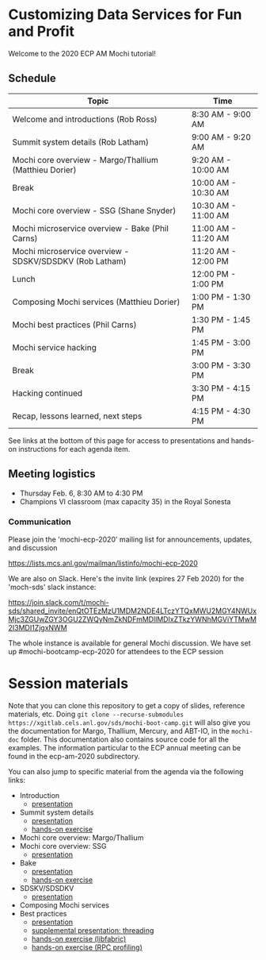 # Customizing Data Services for Fun and Profit

Welcome to the 2020 ECP AM Mochi tutorial!

## Schedule

| Topic    | Time     |
| ---      | ---      | 
| Welcome and introductions (Rob Ross) | 8:30 AM - 9:00 AM  |
| Summit system details (Rob Latham) | 9:00 AM - 9:20 AM  |
| Mochi core overview - Margo/Thallium (Matthieu Dorier) | 9:20 AM - 10:00 AM |
| Break | 10:00 AM - 10:30 AM |
| Mochi core overview - SSG (Shane Snyder) | 10:30 AM - 11:00 AM |
| Mochi microservice overview - Bake (Phil Carns)| 11:00 AM - 11:20 AM |
| Mochi microservice overview - SDSKV/SDSDKV (Rob Latham)| 11:20 AM - 12:00 PM |
| Lunch                            | 12:00 PM - 1:00 PM |
| Composing Mochi services (Matthieu Dorier) | 1:00 PM - 1:30 PM |
| Mochi best practices (Phil Carns) | 1:30 PM - 1:45 PM |
| Mochi service hacking            | 1:45 PM - 3:00 PM |
| Break | 3:00 PM - 3:30 PM |
| Hacking continued | 3:30 PM - 4:15 PM |
| Recap, lessons learned, next steps | 4:15 PM - 4:30 PM |

See links at the bottom of this page for access to presentations and
hands-on instructions for each agenda item.

## Meeting logistics

* Thursday Feb. 6, 8:30 AM to 4:30 PM
* Champions VI classroom (max capacity 35) in the Royal Sonesta

### Communication

Please join the 'mochi-ecp-2020' mailing list for announcements, updates, and discussion

https://lists.mcs.anl.gov/mailman/listinfo/mochi-ecp-2020

We are also on Slack.  Here's the invite link (expires 27 Feb 2020) for the 'moch-sds' slack instance:

https://join.slack.com/t/mochi-sds/shared_invite/enQtOTEzMzU1MDM2NDE4LTczYTQxMWU2MGY4NWUxMjc3ZGUwZGY3OGU2ZWQyNmZkNDFmMDllMDIxZTkzYWNhMGViYTMwM2I3MDI1ZjgxNWM

The whole instance is available for general Mochi discussion.  We have set up #mochi-bootcamp-ecp-2020 for attendees to the ECP session

# Session materials

Note that you can clone this repository to get a copy of slides, reference
materials, etc. Doing `git clone --recurse-submodules https://xgitlab.cels.anl.gov/sds/mochi-boot-camp.git`
will also give you the documentation for Margo, Thallium, Mercury, and ABT-IO, in the `mochi-doc` folder. This documentation
also contains source code for all the examples.  The information particular
to the ECP annual meeting can be found in the ecp-am-2020 subdirectory.

You can also jump to specific material from the agenda via the following
links:

* Introduction
    * [presentation](sessions/intro/mochi-boot-camp-intro-ECP2020.pdf)
* Summit system details
    * [presentation](sessions/overview/system-overview.pdf)
    * [hands-on exercise](sessions/hands-on/README.md)
* Mochi core overview: Margo/Thallium
* Mochi core overview: SSG
    * [presentation](sessions/ssg/mochi-boot-camp-ssg-ECP2020.pdf)
* Bake
    * [presentation](sessions/bake/mochi-boot-camp-bake-ECP2020.pdf)
    * [hands-on exercise](sessions/hands-on/bake/README.md)
* SDSKV/SDSDKV
    * [presentation](sessions/sdskv/mochi-boot-camp-sdskv.pdf)
* Composing Mochi services
* Best practices
    * [presentation](sessions/best-practice/mochi-boot-camp-best-practice-ECP2020.pdf)
    * [supplemental presentation: threading](sessions/best-practice/mochi-boot-camp-threading-supplement-ECP2020.pdf)
    * [hands-on exercise (libfabric)](sessions/hands-on/libfabric-config/README.md)
    * [hands-on exercise (RPC profiling)](sessions/hands-on/rpc-profiling/README.md)
